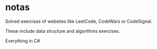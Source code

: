 # notas

Solved exercises of websites like LeetCode, CodeWars or CodeSignal.

These include data structure and algorithms exercises.

Everything in C#
